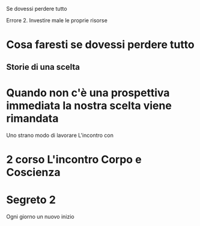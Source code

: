 


Se dovessi perdere tutto

Errore 2. Investire male le proprie risorse


# Cosa faresti se dovessi perdere tutto 

## Storie di una scelta


# Quando non c'è una prospettiva immediata la nostra scelta viene rimandata


Uno strano modo di lavorare L'incontro con 
# 2 corso L'incontro Corpo e Coscienza

# Segreto 2
Ogni giorno un nuovo inizio
<!--stackedit_data:
eyJoaXN0b3J5IjpbMTU5NzYwMzQwNl19
-->